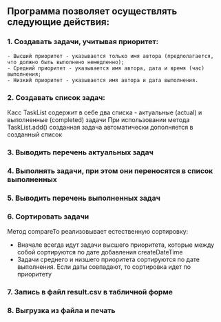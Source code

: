 ## Программа позволяет осуществлять следующие действия:
### 1. Создавать задачи, учитывая приоритет:
    - Высший приоритет - указывается только имя автора (предполагается, что должно быть выполнено немедленно);
    - Средний приоритет - указывается имя автора, дата и время (час) выполнения;
    - Низкий приоритет - указывается имя автора и дата выполнения.
### 2. Создавать список задач:
Касс TaskList содержит в себе два списка - актуальные (actual) и выполненные (completed) задачи
При использовании метода TaskList.add() созданная задача автоматически дополняется в созданный список
### 3. Выводить перечень актуальных задач
### 4. Выполнять задачи, при этом они переносятся в список выполненных
### 5. Выводить перечень выполненных задач
### 6. Сортировать задачи
Метод compareTo реализовывает естественную сортировку:
- Вначале всегда идут задачи высшего приоритета, которые между собой сортируются по дате добавления createDateTime
- Задачи среднего и низшего приоритета сортируются по дате выполнения. Если даты совпадают, то сортировка идет по приоритету
### 7. Запись в файл result.csv в табличной форме
### 8. Выгрузка из файла и печать